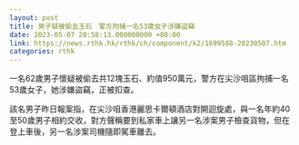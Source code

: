 ```yaml
---
layout: post
title: 男子疑被偷去玉石　警方拘捕一名53歲女子涉嫌盜竊
date: 2023-05-07 20:58:13.000000000 +08:00
link: https://news.rthk.hk/rthk/ch/component/k2/1699588-20230507.htm
categories: rthk
---
```


一名62歲男子懷疑被偷去共12塊玉石、約值950萬元，警方在尖沙咀區拘捕一名53歲女子，她涉嫌盜竊，正被扣查。

該名男子昨日報案指，在尖沙咀香港麗思卡爾頓酒店對開迴旋處，與一名年約40至50歲男子相約交收，對方聲稱要到私家車上讓另一名涉案男子檢查貨物，但在登上車後，另一名涉案司機隨即駕車離去。
